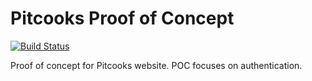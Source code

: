# Pitcooks Proof of Concept

[![Build Status](https://api.travis-ci.org/David-Hayes/pitcooks-poc.svg?branch=master)](https://travis-ci.org/David-Hayes/pitcooks-poc)

Proof of concept for Pitcooks website. POC focuses on authentication. 
